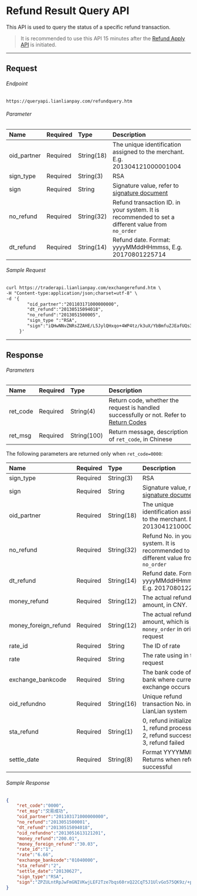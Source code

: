 # Refund Result Query API

This API is used to query the status of a specific refund transaction. 

> It is recommended to use this API 15 minutes after the [Refund Apply API](refund-apply-api.md) is initiated.

***

## Request

###### Endpoint

```
https://queryapi.lianlianpay.com/refundquery.htm
```

###### Parameter

|Name|Required|Type|Description|
|:---|:---|:---|:---|
|oid_partner|Required|String(18)|The unique identification assigned to the merchant. E.g. 201304121000001004|
|sign_type|Required|String(3)|RSA |
|sign|Required|String|Signature value, refer to [signature document](signature.md)|
|no_refund|Required|String(32)|Refund transaction ID. in your system. It is recommended to set a different value from ```no_order```|
|dt_refund|Required|String(14)|Refund date. Format: yyyyMMddHHmmss, E.g. 20170801225714|

###### Sample Request

```html
curl https://traderapi.lianlianpay.com/exchangerefund.htm \
-H "Content-type:application/json;charset=utf-8" \
-d '{
        "oid_partner":"201103171000000000",
        "dt_refund":"20130515094018",
        "no_refund":"2013051500005",
        "sign_type ":"RSA",
        "sign":"iQHwNNvZNRsZZAHE/L5JylQHxqo+4WP4tz/k3uX/YbBmfuZJEafUQs336La8PkOksrdjY/x1esGsFUAeYZfrabLfa9aPWYgHWx6FHya57icPI/cnmHkCgflTZ3eYFHdRoQG3oFmdtQhJJJE4FJuaAzZLZBlJkeuEbiOzO9vbUOQ="
     }'
```

***

## Response

###### Parameters

|Name|Required|Type|Description|
|:---|:---|:---|:---|
|ret_code|Required|String(4)|Return code, whether the request is handled successfully or not. Refer to [Return Codes](return-codes.md)|
|ret_msg|Required|String(100)|Return message, description of ```ret_code```, in Chinese |


The following parameters are returned only when ```ret_code=0000```:

|Name|Required|Type|Description|
|:---|:---|:---|:---|
|sign_type|Required|String(3)|RSA |
|sign|Required|String|Signature value, refer to [signature document](signature.md)|
|oid_partner|Required|String(18)|The unique identification assigned to the merchant. E.g. 201304121000001004|
|no_refund|Required|String(32)|Refund No. in your system. It is recommended to set a different value from ```no_order```|
|dt_refund|Required|String(14)|Refund date. Format: yyyyMMddHHmmss, E.g. 20170801225714|
|money_refund|Required|String(12)|The actual refund amount, in CNY.|
|money_foreign_refund|Required|String(12)|The actual refund amount, which is ```money_order``` in original request|
|rate_id|Required|String|The ID of rate|
|rate|Required|String|The rate using in this request|
|exchange_bankcode|Required|String|The bank code of the bank where currency exchange occurs|
|oid_refundno|Required|String(16)| Unique refund transaction No. in LianLian system |
|sta_refund|Required|String(1) | 0, refund initialized <br> 1, refund processing <br> 2, refund success <br> 3, refund failed |
|settle_date|Required|String(8) | Format YYYYMMDD. Returns when refund is successful |

###### Sample Response

```json
{
    "ret_code":"0000",
    "ret_msg":"交易成功",
    "oid_partner":"201103171000000000",
    "no_refund":"2013051500001",
    "dt_refund":"20130515094018",
    "oid_refundno":"2013051613121201",
    "money_refund":"200.01",
    "money_foreign_refund":"30.03",
    "rate_id":"1",
    "rate":"6.66",
    "exchange_bankcode":"01040000",
    "sta_refund":"2",
    "settle_date":"20130627",
    "sign_type":"RSA", 
    "sign":"ZPZULntRpJwFmGNIVKwjLEF2Tze7bqs60rxQ22CqT5J1UlvGo575QK9z/+p+7E9cOoRoWzqR6xHZ6WVv3dloyGKDR0btvrdqPgUAoeaX/YOWzTh00vwcQ+HBtXE+vPTfAqjCTxiiSJEOY7ATCF1q7iP3sfQxhS0nDUug1LP3OLk="
}
```
